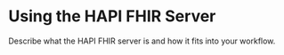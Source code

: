 # Using the HAPI FHIR Server

Describe what the HAPI FHIR server is and how it fits into your workflow.